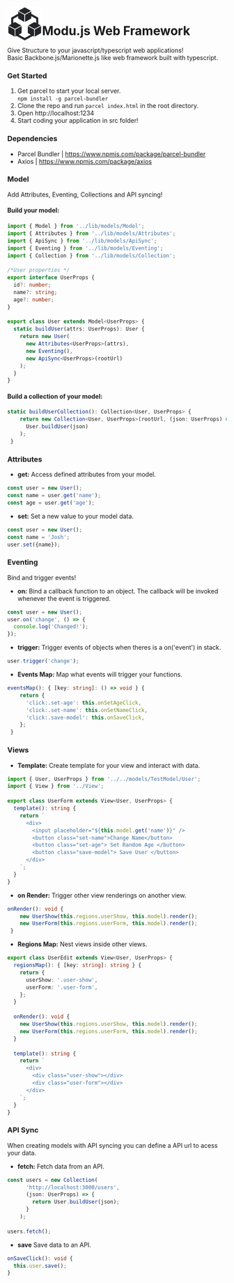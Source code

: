 <img align="left" width="80" height="80" src="https://github.com/diegodominguez3/Modujs-Web-Framework/blob/master/src/modu-icon.svg" alt="icon"/>

# Modu.js Web Framework

Give Structure to your javascript/typescript web applications! <br>
Basic Backbone.js/Marionette.js like web framework built with typescript.

### Get Started

1. Get parcel to start your local server.<br>
`npm install -g parcel-bundler`
2. Clone the repo and run `parcel index.html` in the root directory.
3. Open http://localhost:1234
4. Start coding your application in src folder!

### Dependencies
- Parcel Bundler | https://www.npmjs.com/package/parcel-bundler
- Axios | https://www.npmjs.com/package/axios

### Model
Add Attributes, Eventing, Collections and API syncing! <br>
#### Build your model: <br>
```typescript
import { Model } from '../lib/models/Model';
import { Attributes } from '../lib/models/Attributes';
import { ApiSync } from '../lib/models/ApiSync';
import { Eventing } from '../lib/models/Eventing';
import { Collection } from '../lib/models/Collection';

/*User properties */
export interface UserProps {
  id?: number;
  name?: string;
  age?: number;
}

export class User extends Model<UserProps> {
  static buildUser(attrs: UserProps): User {
    return new User(
      new Attributes<UserProps>(attrs),
      new Eventing(),
      new ApiSync<UserProps>(rootUrl)
    );
  }
}
```

#### Build a collection of your model: <br>
```typescript
static buildUserCollection(): Collection<User, UserProps> {
    return new Collection<User, UserProps>(rootUrl, (json: UserProps) =>
      User.buildUser(json)
    );
 }
```
### Attributes
- **get:** Access defined attributes from your model. <br>
```typescript
const user = new User();
const name = user.get('name'); 
const age = user.get('age');
```
- **set:** Set a new value to your model data. <br>
```typescript
const user = new User();
const name = 'Josh';
user.set({name}); 
```

### Eventing
Bind and trigger events!<br>
- **on:** Bind a callback function to an object. The callback will be invoked whenever the event is triggered.
```typescript 
const user = new User();  
user.on('change', () => {
  console.log('Changed!');
});
```
- **trigger:** Trigger events of objects when theres is a on('event') in stack.
```typescript 
user.trigger('change');
```
- **Events Map:** Map what events will trigger your functions.
```typescript
eventsMap(): { [key: string]: () => void } {
    return {
      'click:.set-age': this.onSetAgeClick,
      'click:.set-name': this.onSetNameClick,
      'click:.save-model': this.onSaveClick,
    };
 }
```
### Views 
- **Template:** Create template for your view and interact with data.
```typescript
import { User, UserProps } from '../../models/TestModel/User';
import { View } from '../View';

export class UserForm extends View<User, UserProps> {
  template(): string {
    return `
      <div>
        <input placeholder="${this.model.get('name')}" />
        <button class="set-name">Change Name</button>
        <button class="set-age"> Set Random Age </button>
        <button class="save-model"> Save User </button>
      </div>
    `;
  }
}
```
- **on Render:** Trigger other view renderings on another view. 
```typescript
onRender(): void {
    new UserShow(this.regions.userShow, this.model).render();
    new UserForm(this.regions.userForm, this.model).render();
 }
```
- **Regions Map:** Nest views inside other views.
```typescript
export class UserEdit extends View<User, UserProps> {
  regionsMap(): { [key: string]: string } {
    return {
      userShow: '.user-show',
      userForm: '.user-form',
    };
  }

  onRender(): void {
    new UserShow(this.regions.userShow, this.model).render();
    new UserForm(this.regions.userForm, this.model).render();
  }

  template(): string {
    return `
      <div>
        <div class="user-show"></div>
        <div class="user-form"></div>
      </div>
    `;
  }
}
```

### API Sync
When creating models with API syncing you can define a API url to acess your data.
- **fetch:** Fetch data from an API.
```typescript
const users = new Collection(
      'http://localhost:3000/users',
      (json: UserProps) => {
        return User.buildUser(json);
      }
    );

users.fetch();
```
- **save** Save data to an API.
```typescript
onSaveClick(): void {
  this.user.save();
}
```
